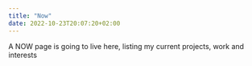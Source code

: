 ```yaml
---
title: "Now"
date: 2022-10-23T20:07:20+02:00
---
```


A NOW page is going to live here, listing my current projects, work and interests
